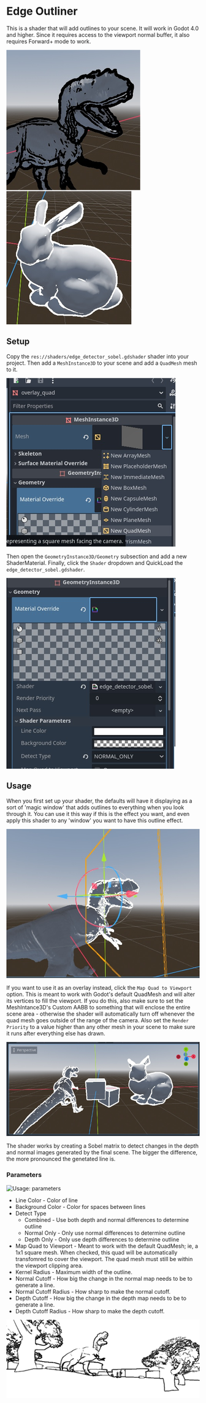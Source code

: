 # Edge Outliner

This is a shader that will add outlines to your scene.  It will work in Godot 4.0 and higher.  Since it requires access to the viewport normal buffer, it also requires Forward+ mode to work.

![Dinosaur with black outline](/doc/dino_outline_black.jpg)
![Rabbit with white outline](/doc/rabbit_outline_white.jpg)

## Setup

Copy the `res://shaders/edge_detector_sobel.gdshader` shader into your project.  Then add a `MeshInstance3D` to your scene and add a `QuadMesh` mesh to it.  

![Setup: adding the quad mesh](/doc/setup_add_quad_mesh.jpg)

Then open the `GeometryInstance3D/Geometry` subsection and add a new ShaderMaterial.  Finally, click the `Shader` dropdown and QuickLoad the `edge_detector_sobel.gdshader`.

![Setup: setting the shader material](/doc/setup_shader_material.jpg)


## Usage

When you first set up your shader, the defaults will have it displaying as a sort of 'magic window' that adds outlines to everything when you look through it.  You can use it this way if this is the effect you want, and even apply this shader to any 'window' you want to have this outline effect.

![Usage: outline window](/doc/usage_outline_window.jpg)

If you want to use it as an overlay instead, click the `Map Quad to Viewport` option.  This is meant to work with Godot's default QuadMesh and will alter its vertices to fill the viewport.  If you do this, also make sure to set the MeshIntance3D's Custom AABB to something that will enclose the entire scene area - otherwise the shader will automatically turn off whenever the quad mesh goes outside of the range of the camera.  Also set the `Render Priority` to a value higher than any other mesh in your scene to make sure it runs after everything else has drawn.

![Usage: viewport window](/doc/usage_viewport_window.jpg)

The shader works by creating a Sobel matrix to detect changes in the depth and normal images generated by the final scene.  The bigger the difference, the more pronounced the genetated line is.

### Parameters

![Usage: parameters](/doc/usage_shader_parameters.jpg)

* Line Color - Color of line
* Background Color - Color for spaces between lines
* Detect Type
	* Combined - Use both depth and normal differences to determine outline
	* Normal Only - Only use normal differences to determine outline
	* Depth Only - Only use depth differences to determine outline
* Map Quad to Viewport - Meant to work with the default QuadMesh; ie, a 1x1 square mesh.  When checked, this quad will be automatically transfomred to cover the viewport.  The quad mesh must still be within the viewport clipping area.
* Kernel Radius - Maximum width of the outline.
* Normal Cutoff - How big the change in the normal map needs to be to generate a line.
* Normal Cutoff Radius - How sharp to make the normal cutoff.
* Depth Cutoff - How big the change in the depth map needs to be to generate a line.
* Depth Cutoff Radius - How sharp to make the depth cutoff.

![Black on white image of a T-Rex.](/doc/tyrano_black_on_white.jpg)



